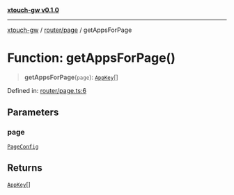 [**xtouch-gw v0.1.0**](../../../README.md)

***

[xtouch-gw](../../../README.md) / [router/page](../README.md) / getAppsForPage

# Function: getAppsForPage()

> **getAppsForPage**(`page`): [`AppKey`](../../../state/types/type-aliases/AppKey.md)[]

Defined in: [router/page.ts:6](https://github.com/JulienCr/xtouch-gw/blob/4762a61efc98f67cb78942b4a0e2d9f4848bdf43/src/router/page.ts#L6)

## Parameters

### page

[`PageConfig`](../../../config/interfaces/PageConfig.md)

## Returns

[`AppKey`](../../../state/types/type-aliases/AppKey.md)[]
